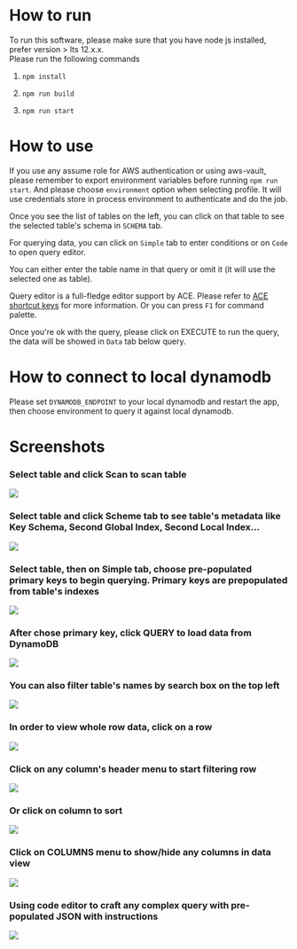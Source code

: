 # How to run
To run this software, please make sure that you have node js installed, prefer version > lts 12.x.x. \
Please run the following commands

1. `npm install`

2. `npm run build`

3. `npm run start`

# How to use
If you use any assume role for AWS authentication or using aws-vault, please remember to export environment variables before running `npm run start`. And please choose `environment` option when selecting profile. It will use credentials store in process environment to authenticate and do the job.

Once you see the list of tables on the left, you can click on that table to see the selected table's schema in `SCHEMA` tab.

For querying data, you can click on `Simple` tab to enter conditions or on `Code` to open query editor.

You can either enter the table name in that query or omit it (it will use the selected one as table).

Query editor is a full-fledge editor support by ACE. Please refer to [ACE shortcut keys](https://ace.c9.io/demo/keyboard_shortcuts.html) for more information. Or you can press `F1` for command palette.

Once you're ok with the query, please click on EXECUTE to run the query, the data will be showed in `Data` tab below query.

# How to connect to local dynamodb
Please set `DYNAMODB_ENDPOINT` to your local dynamodb and restart the app, then choose environment to query it against local dynamodb.

# Screenshots
### Select table and click Scan to scan table
![](doc/Screenshot1.png)
### Select table and click Scheme tab to see table's metadata like Key Schema, Second Global Index, Second Local Index...
![](doc/Screenshot2.png)
### Select table, then on Simple tab, choose pre-populated primary keys to begin querying. Primary keys are prepopulated from table's indexes
![](doc/Screenshot3.png)
### After chose primary key, click QUERY to load data from DynamoDB
![](doc/Screenshot4.png)
### You can also filter table's names by search box on the top left
![](doc/Screenshot5.png)
### In order to view whole row data, click on a row
![](doc/Screenshot6.png)
### Click on any column's header menu to start filtering row
![](doc/Screenshot7.png)
### Or click on column to sort
![](doc/Screenshot8.png)
### Click on COLUMNS menu to show/hide any columns in data view
![](doc/Screenshot9.png)
### Using code editor to craft any complex query with pre-populated JSON with instructions
![](doc/Screenshot10.png)
